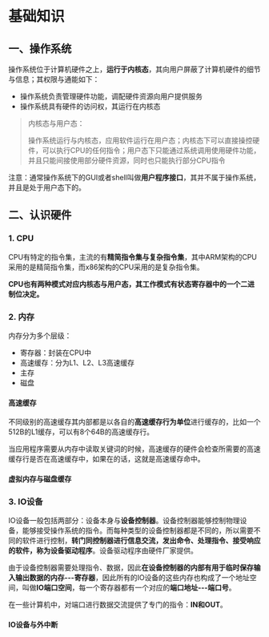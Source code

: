 # 基础知识

## 一、操作系统

操作系统位于计算机硬件之上，**运行于内核态**，其向用户屏蔽了计算机硬件的细节与信息；其权限与通能如下：

* 操作系统负责管理硬件功能，调配硬件资源向用户提供服务
* 操作系统具有硬件的访问权，其运行在内核态

> 内核态与用户态：
>
> 操作系统运行与内核态，应用软件运行在用户态；内核态下可以直接操控硬件，可以执行CPU的任何指令；用户态下只能通过系统调用使用硬件功能，并且只能间接使用部分硬件资源，同时也只能执行部分CPU指令

注意：通常操作系统下的GUI或者shell叫做**用户程序接口**，其并不属于操作系统，并且是处于用户态下的。

## 二、认识硬件

### 1. CPU

CPU有特定的指令集，主流的有**精简指令集与复杂指令集**，其中ARM架构的CPU采用的是精简指令集，而x86架构的CPU采用的是复杂指令集。

**CPU也有两种模式对应内核态与用户态，其工作模式有状态寄存器中的一个二进制位决定。**

### 2. 内存

内存分为多个层级：

* 寄存器：封装在CPU中
* 高速缓存：分为L1、L2、L3高速缓存
* 主存
* 磁盘

#### 高速缓存

不同级别的高速缓存其内部都是以各自的**高速缓存行为单位**进行缓存的，比如一个512B的L1缓存，可以有8个64B的高速缓存行。

当应用程序需要从内存中读取关键词的时候，高速缓存的硬件会检查所需要的高速缓存行是否在高速缓存中，如果在的话，这就是高速缓存命中。

#### 虚拟内存与磁盘缓存

### 3. IO设备

IO设备一般包括两部分：设备本身与**设备控制器**。设备控制器能够控制物理设备，能够接受操作系统的指令。而每种类型的设备控制器都是不同的，所以需要不同的软件进行控制，**转门同控制器进行信息交流，发出命令、处理指令、接受响应的软件，称为设备驱动程序**。设备驱动程序由硬件厂家提供。

由于设备控制器需要处理指令、数据，因此**在设备控制器的内部有用于临时保存输入输出数据的内存---寄存器**，因此所有的IO设备的这些内存也构成了一个地址空间，叫做**IO端口空间**，每一个寄存器都有一个对应的**端口地址---端口号**。

在一些计算机中，对端口进行数据交流提供了专门的指令：**IN和OUT**。

#### IO设备与外中断

